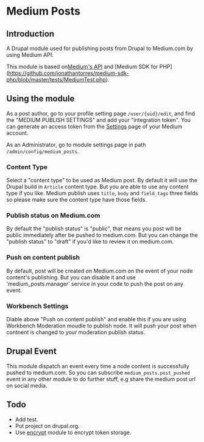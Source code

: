 Medium Posts
=========

Introduction
----

A Drupal module used for publishing posts from Drupal to Medium.com by using
Medium API.

This module is based on[Medium's API](https://github.com/Medium/medium-api-docs)
and [Medium SDK for PHP]
(https://github.com/jonathantorres/medium-sdk-php/blob/master/tests/MediumTest.php).

Using the module
----

As a post author, go to your profile setting page `/user/{uid}/edit`, and find
the "MEDIUM PUBLISH SETTINGS" and add your "integration token". You can generate
an access token from the [Settings](https://medium.com/me/settings) page of your
Medium account.

As an Administrator, go to module settings page in path
`/admin/config/medium_posts`.

### Content Type
Select a "content type" to be used as Medium post. By default it will use the
Drupal build in `Article` content type.
But you are able to use any content type if you like. Medium publish uses
`title`, `body` and `field_tags` three fields so please make sure the content
type have those fields.

### Publish status on Medium.com
By default the "publish status" is "public", that means you post will be public
immediately after be pushed to medium.com. But you can change the
"publish status" to "draft" if you'd like to review it on medium.com.

### Push on content publish
By default, post will be created on Medium.com on the event of your node
content's publishing. But you can disable it and use 'medium_posts.manager'
service in your code to push the post on any event.

### Workbench Settings
Diable above "Push on content publish" and enable this if you are using
Workbench Moderation moudle to publish node. It will push your post when
contnent is changed to your moderation publish status.


Drupal Event
----

This module dispatch an event every time a node content is successfully pushed
to medium.com.
So you can subscribe `medium_posts.post_pushed` event in any other module to do
further stuff, e.g share the medium post url on social media.

Todo
----

- Add test.
- Put project on drupal.org.
- Use [encrypt](https://drupal.org/project/encrypt)
  module to encrypt token storage.

